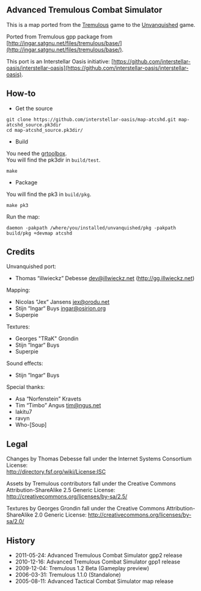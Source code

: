 Advanced Tremulous Combat Simulator
-----------------------------------

This is a map ported from the [Tremulous](http://tremulous.net/) game to the [Unvanquished](https://www.unvanquished.net/) game.

Ported from Tremulous gpp package from [http://ingar.satgnu.net/files/tremulous/base/](http://ingar.satgnu.net/files/tremulous/base/).

This port is an Interstellar Oasis initiative: [https://github.com/interstellar-oasis/interstellar-oasis](https://github.com/interstellar-oasis/interstellar-oasis).

How-to
------

* Get the source

```
git clone https://github.com/interstellar-oasis/map-atcshd.git map-atcshd_source.pk3dir
cd map-atcshd_source.pk3dir/
```

* Build

You need the [grtoolbox](https://github.com/illwieckz/grtoolbox).  
You will find the pk3dir in `build/test`.

```
make
```

* Package

You will find the pk3 in `build/pkg`.

```
make pk3
```

Run the map:

```
daemon -pakpath /where/you/installed/unvanquished/pkg -pakpath build/pkg +devmap atcshd
```

Credits
-------

Unvanquished port:

* Thomas “illwieckz” Debesse <dev@illwieckz.net> (http://gg.illwieckz.net)

Mapping:

* Nicolas “Jex“ Jansens <jex@orodu.net>
* Stijn “Ingar“ Buys <ingar@osirion.org>
* Superpie

Textures:

* Georges "TRaK" Grondin
* Stijn “Ingar“ Buys
* Superpie

Sound effects:

* Stijn “Ingar“ Buys

Special thanks:

* Asa “Norfenstein” Kravets
* Tim “Timbo” Angus <tim@ngus.net>
* lakitu7
* ravyn
* Who-[Soup]

Legal
-----

Changes by Thomas Debesse fall under the Internet Systems Consortium License:  
http://directory.fsf.org/wiki/License:ISC

Assets by Tremulous contributors fall under the Creative Commons Attribution-ShareAlike 2.5 Generic License:  
http://creativecommons.org/licenses/by-sa/2.5/

Textures by Georges Grondin fall under the Creative Commons Attribution-ShareAlike 2.0 Generic License:
http://creativecommons.org/licenses/by-sa/2.0/

History
-------

* 2011-05-24:	Advanced Tremulous Combat Simulator gpp2 release
* 2010-12-16:	Advanced Tremulous Combat Simulator gpp1 release
* 2009-12-04:	Tremulous 1.2 Beta (Gameplay preview)
* 2006-03-31:	Tremulous 1.1.0 (Standalone)
* 2005-08-11:	Advanced Tactical Combat Simulator map release
